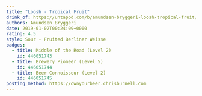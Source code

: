 ```yaml
---
title: "Loosh - Tropical Fruit"
drink_of: https://untappd.com/b/amundsen-bryggeri-loosh-tropical-fruit/2596360
authors: Amundsen Bryggeri
date: 2019-01-02T00:24:09+0000
rating: 4.5
style: Sour - Fruited Berliner Weisse
badges:
  - title: Middle of the Road (Level 2)
    id: 446051743
  - title: Brewery Pioneer (Level 5)
    id: 446051744
  - title: Beer Connoisseur (Level 2)
    id: 446051745
posting_method: https://ownyourbeer.chrisburnell.com
---
```

